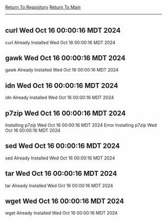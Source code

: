 [Return To Repository](https://github.com/DigitalWarrior/piholeparser/)
[Return To Main](https://github.com/DigitalWarrior/piholeparser/blob/master/RecentRunLogs/Mainlog.md)
____________________________________
# 
## curl Wed Oct 16 00:00:16 MDT 2024
curl Already Installed Wed Oct 16 00:00:16 MDT 2024
## gawk Wed Oct 16 00:00:16 MDT 2024
gawk Already Installed Wed Oct 16 00:00:16 MDT 2024
## idn Wed Oct 16 00:00:16 MDT 2024
idn Already Installed Wed Oct 16 00:00:16 MDT 2024
## p7zip Wed Oct 16 00:00:16 MDT 2024
Installing p7zip Wed Oct 16 00:00:16 MDT 2024
Error Installing p7zip Wed Oct 16 00:00:16 MDT 2024
## sed Wed Oct 16 00:00:16 MDT 2024
sed Already Installed Wed Oct 16 00:00:16 MDT 2024
## tar Wed Oct 16 00:00:16 MDT 2024
tar Already Installed Wed Oct 16 00:00:16 MDT 2024
## wget Wed Oct 16 00:00:16 MDT 2024
wget Already Installed Wed Oct 16 00:00:16 MDT 2024
